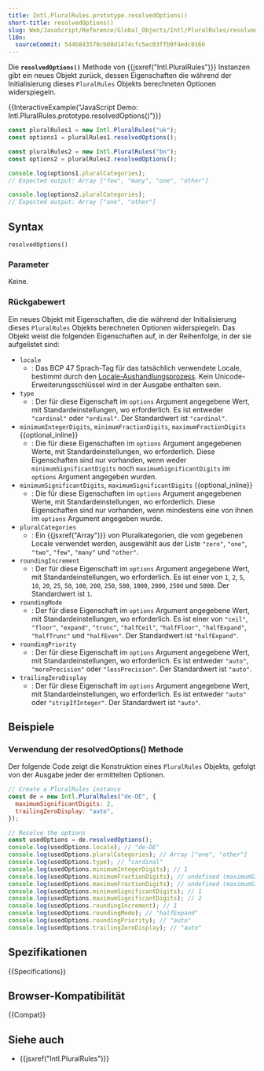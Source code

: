 ```yaml
---
title: Intl.PluralRules.prototype.resolvedOptions()
short-title: resolvedOptions()
slug: Web/JavaScript/Reference/Global_Objects/Intl/PluralRules/resolvedOptions
l10n:
  sourceCommit: 544b843570cb08d1474cfc5ec03ffb9f4edc0166
---
```


Die **`resolvedOptions()`** Methode von {{jsxref("Intl.PluralRules")}} Instanzen gibt ein neues Objekt zurück, dessen Eigenschaften die während der Initialisierung dieses `PluralRules` Objekts berechneten Optionen widerspiegeln.

{{InteractiveExample("JavaScript Demo: Intl.PluralRules.prototype.resolvedOptions()")}}

```js interactive-example
const pluralRules1 = new Intl.PluralRules("uk");
const options1 = pluralRules1.resolvedOptions();

const pluralRules2 = new Intl.PluralRules("bn");
const options2 = pluralRules2.resolvedOptions();

console.log(options1.pluralCategories);
// Expected output: Array ["few", "many", "one", "other"]

console.log(options2.pluralCategories);
// Expected output: Array ["one", "other"]
```

## Syntax

```js-nolint
resolvedOptions()
```

### Parameter

Keine.

### Rückgabewert

Ein neues Objekt mit Eigenschaften, die die während der Initialisierung dieses `PluralRules` Objekts berechneten Optionen widerspiegeln. Das Objekt weist die folgenden Eigenschaften auf, in der Reihenfolge, in der sie aufgelistet sind:

- `locale`
  - : Das BCP 47 Sprach-Tag für das tatsächlich verwendete Locale, bestimmt durch den [Locale-Aushandlungsprozess](/de/docs/Web/JavaScript/Reference/Global_Objects/Intl#locale_identification_and_negotiation). Kein Unicode-Erweiterungsschlüssel wird in der Ausgabe enthalten sein.
- `type`
  - : Der für diese Eigenschaft im `options` Argument angegebene Wert, mit Standardeinstellungen, wo erforderlich. Es ist entweder `"cardinal"` oder `"ordinal"`. Der Standardwert ist `"cardinal"`.
- `minimumIntegerDigits`, `minimumFractionDigits`, `maximumFractionDigits` {{optional_inline}}
  - : Die für diese Eigenschaften im `options` Argument angegebenen Werte, mit Standardeinstellungen, wo erforderlich. Diese Eigenschaften sind nur vorhanden, wenn weder `minimumSignificantDigits` noch `maximumSignificantDigits` im `options` Argument angegeben wurden.
- `minimumSignificantDigits`, `maximumSignificantDigits` {{optional_inline}}
  - : Die für diese Eigenschaften im `options` Argument angegebenen Werte, mit Standardeinstellungen, wo erforderlich. Diese Eigenschaften sind nur vorhanden, wenn mindestens eine von ihnen im `options` Argument angegeben wurde.
- `pluralCategories`
  - : Ein {{jsxref("Array")}} von Pluralkategorien, die vom gegebenen Locale verwendet werden, ausgewählt aus der Liste `"zero"`, `"one"`, `"two"`, `"few"`, `"many"` und `"other"`.
- `roundingIncrement`
  - : Der für diese Eigenschaft im `options` Argument angegebene Wert, mit Standardeinstellungen, wo erforderlich. Es ist einer von `1`, `2`, `5`, `10`, `20`, `25`, `50`, `100`, `200`, `250`, `500`, `1000`, `2000`, `2500` und `5000`. Der Standardwert ist `1`.
- `roundingMode`
  - : Der für diese Eigenschaft im `options` Argument angegebene Wert, mit Standardeinstellungen, wo erforderlich. Es ist einer von `"ceil"`, `"floor"`, `"expand"`, `"trunc"`, `"halfCeil"`, `"halfFloor"`, `"halfExpand"`, `"halfTrunc"` und `"halfEven"`. Der Standardwert ist `"halfExpand"`.
- `roundingPriority`
  - : Der für diese Eigenschaft im `options` Argument angegebene Wert, mit Standardeinstellungen, wo erforderlich. Es ist entweder `"auto"`, `"morePrecision"` oder `"lessPrecision"`. Der Standardwert ist `"auto"`.
- `trailingZeroDisplay`
  - : Der für diese Eigenschaft im `options` Argument angegebene Wert, mit Standardeinstellungen, wo erforderlich. Es ist entweder `"auto"` oder `"stripIfInteger"`. Der Standardwert ist `"auto"`.

## Beispiele

### Verwendung der resolvedOptions() Methode

Der folgende Code zeigt die Konstruktion eines `PluralRules` Objekts, gefolgt von der Ausgabe jeder der ermittelten Optionen.

```js
// Create a PluralRules instance
const de = new Intl.PluralRules("de-DE", {
  maximumSignificantDigits: 2,
  trailingZeroDisplay: "auto",
});

// Resolve the options
const usedOptions = de.resolvedOptions();
console.log(usedOptions.locale); // "de-DE"
console.log(usedOptions.pluralCategories); // Array ["one", "other"]
console.log(usedOptions.type); // "cardinal"
console.log(usedOptions.minimumIntegerDigits); // 1
console.log(usedOptions.minimumFractionDigits); // undefined (maximumSignificantDigits is set)
console.log(usedOptions.maximumFractionDigits); // undefined (maximumSignificantDigits is set)
console.log(usedOptions.minimumSignificantDigits); // 1
console.log(usedOptions.maximumSignificantDigits); // 2
console.log(usedOptions.roundingIncrement); // 1
console.log(usedOptions.roundingMode); // "halfExpand"
console.log(usedOptions.roundingPriority); // "auto"
console.log(usedOptions.trailingZeroDisplay); // "auto"
```

## Spezifikationen

{{Specifications}}

## Browser-Kompatibilität

{{Compat}}

## Siehe auch

- {{jsxref("Intl.PluralRules")}}
